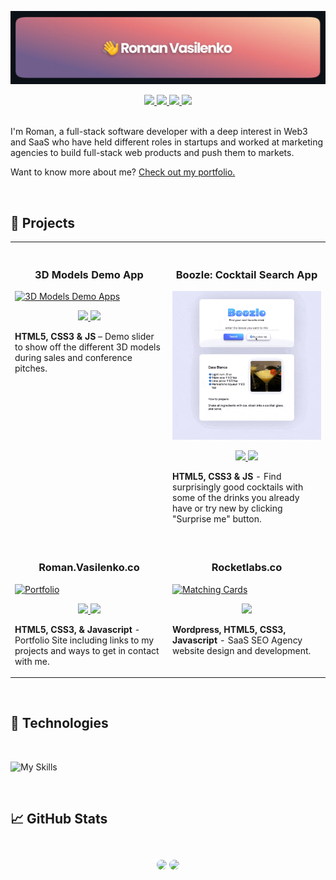 [![Roman's GitHub Banner](./assets/github-header.jpg)](https://roman.vasilenko.co/)

<section align="center">
    <a href="https://roman.vasilenko.co/" target="_blank">
        <img src="https://img.shields.io/badge/website-000000?style=for-the-badge&logo=About.me&logoColor=white"/>
    </a>
    <a href="https://twitter.com/romanvasilenko_" target="_blank">
        <img src="https://img.shields.io/badge/Twitter-1DA1F2?style=for-the-badge&logo=twitter&logoColor=white"/>
    </a>
    <a href="https://www.linkedin.com/in/roman--vasilenko/" target="_blank">
        <img src="https://img.shields.io/badge/LinkedIn-0077B5?style=for-the-badge&logo=linkedin&logoColor=white"/>
    </a>
    <a href="https://roman.vasilenko.co/" target="_blank">
        <img src="https://komarev.com/ghpvc/?username=roman-vasi1enko&style=for-the-badge"/>
    </a>
</section>

<br>

I'm Roman, a full-stack software developer with a deep interest in Web3 and SaaS who have held different roles in startups and worked at marketing agencies to build full-stack web products and push them to markets.

Want to know more about me? [Check out my portfolio.](https://roman.vasilenko.co/)

<br>

## 🚀 Projects

<table>
  
  <tr>
    <td width="50%" valign="top">
    <br>
      <h3 align="center">3D Models Demo App</h3>
        <a target="_blank" href="https://modelsdemo.netlify.app/">
            <img src="assets/3dmodels2.gif" width="100%" alt="3D Models Demo Apps"/>
        </a>
        <br />
        <p align="center">
  <a href="https://github.com/roman-vasi1enko/3d-models-demo-app" target="_blank">
    <img src="https://img.shields.io/static/v1?label=|&message=REPO&color=23555f&style=plastic&logo=github&logo-color=white"/>
  </a>  
  <a href="https://modelsdemo.netlify.app/" target="_blank">
    <img src="https://img.shields.io/static/v1?label=|&message=WEBSITE&color=cdf998&style=plastic&logo=wordpress&logo-color=white"/>
  </a>
      </p>
        <p><strong>HTML5, CSS3 & JS</strong> – Demo slider to show off the different 3D models during sales and conference pitches.</p>
    </td>
    <td width="50%" valign="top">
    <br>
      <h3 align="center">Boozle: Cocktail Search App</h3>
      <a target="_blank" href="https://boozle.netlify.app/">
            <img src="assets/boozle.gif" width="100%"  alt="Rigley 2"/>
        </a>
        <br />
        <p align="center">
  <a href="https://github.com/roman-vasi1enko/api-app-boozle" target="_blank">
    <img src="https://img.shields.io/static/v1?label=|&message=REPO&color=23555f&style=plastic&logo=github&logo-color=white"/>
  </a>
  <a href="https://boozle.netlify.app/" target="_blank">
    <img src="https://img.shields.io/static/v1?label=|&message=WEBSITE&color=cdf998&style=plastic&logo=wordpress&logo-color=white"/>
  </a>
      </p>
        <p><strong>HTML5, CSS3 & JS</strong> - Find surprisingly good cocktails with some of the drinks you already have or try new by clicking "Surprise me" button.</p>
    </td>
  </tr>
  
  <tr>
    <td width="50%" valign="top">
    <br>
      <h3 align="center">Roman.Vasilenko.co</h3>
        <a target="_blank" href="https://roman.vasilenko.co/">
          <img src="assets/romanvasilenkoco2.gif" width="100%" alt="Portfolio"/>
        </a>
      <br />
        <p align="center">
  <a href="https://github.com/roman-vasi1enko/portfolio-website" target="_blank">
    <img src="https://img.shields.io/static/v1?label=|&message=REPO&color=23555f&style=plastic&logo=github&logo-color=white"/>
  </a>
  <a href="https://roman.vasilenko.co/" target="_blank">
    <img src="https://img.shields.io/static/v1?label=|&message=WEBSITE&color=cdf998&style=plastic&logo=wordpress&logo-color=white"/>
  </a>
      </p>
        <p><strong>HTML5, CSS3, & Javascript</strong> - Portfolio Site including links to my projects and ways to get in contact with me.</p>
    </td>
    <td width="50%" valign="top">
    <br>
      <h3 align="center">Rocketlabs.co</h3>
        <a target="_blank" href="https://rocketlabs.co/">
          <img src="assets/rocketlabs.gif" width="100%" alt="Matching Cards"/>
        </a>
        <br />
        <p align="center">
  <a href="https://poke-matchcards.netlify.app" target="_blank">
    <img src="https://img.shields.io/static/v1?label=|&message=WEBSITE&color=cdf998&style=plastic&logo=wordpress&logo-color=white"/>
  </a>
      </p>
        <p><strong>Wordpress, HTML5, CSS3, Javascript</strong> - SaaS SEO Agency website design and development.</p>
    </td>
  </tr>
</table>

<br>

## 💼  Technologies

<br>

![My Skills](https://skillicons.dev/icons?i=html,css,js,react,nodejs,mongodb,wordpress,git)
<!-- https://github.com/tandpfun/skill-icons#readme -->

<br>

## 📈 GitHub Stats

<br>

<div align="center">
    <img style="border-radius:20px" src="https://activity-graph.herokuapp.com/graph?username=roman-vasi1enko&theme=xcode&radius=10&hide_border=true&bg_color=0C1117&line=FF8B2B&point=fff"/>
    <img style="border-radius:20px;margin-top:10px" src="https://github-readme-streak-stats.herokuapp.com?user=roman-vasi1enko&theme=highcontrast&hide_border=true&date_format=M%20j%5B%2C%20Y%5D&background=0C1117&fire=DD4B1B"/>
</div>
